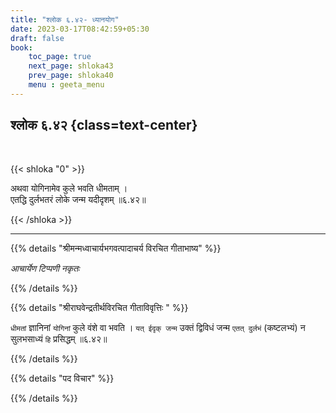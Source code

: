 ```yaml
---
title: "श्लोक ६.४२- ध्यानयोग"
date: 2023-03-17T08:42:59+05:30
draft: false
book:
    toc_page: true
    next_page: shloka43
    prev_page: shloka40
    menu : geeta_menu
---
```




## श्लोक ६.४२ {class=text-center}

<br/>

{{< shloka  "0"  >}}

अथवा योगिनामेव कुले भवति धीमताम् ।  
एतद्धि दुर्लभतरं लोके जन्म यदीदृशम् ॥६.४२॥

{{< /shloka >}}

---


{{% details "श्रीमन्मध्वाचार्यभगवत्पादाचर्य विरचित  गीताभाष्य" %}}

*आचार्येण टिप्पणी नकृतः*

{{% /details %}}



{{% details "श्रीराघवेन्द्रतीर्थविरचित गीताविवृत्तिः " %}}

`धीमतां` ज्ञानिनां `योगिनां` कुले वंशे वा भवति । `यत्‌ ईदृक्‌ जन्म` उक्तं
द्विविधं जन्म `एतत्‌ दुर्लभं` (कष्टलभ्यं) न सुलभसाध्यं `हि` प्रसिद्धम्‌ ॥६.४२॥

{{% /details %}}



{{% details "पद विचार" %}}


{{% /details %}}
